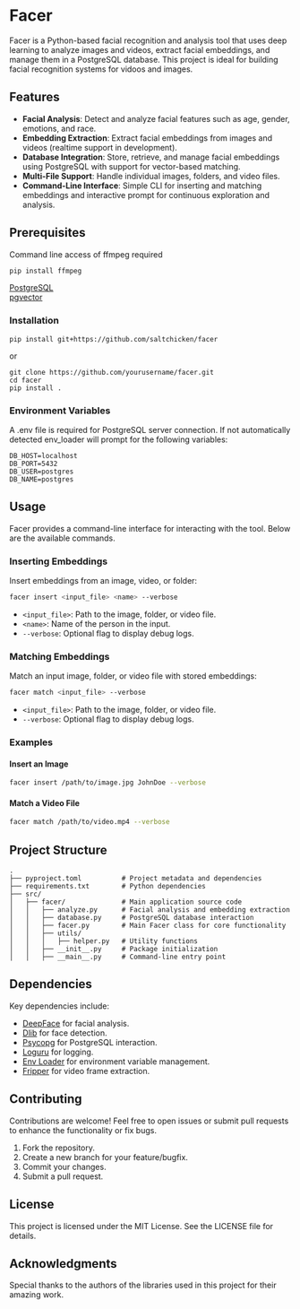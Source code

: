 # Facer

Facer is a Python-based facial recognition and analysis tool that uses deep learning to analyze images and videos, extract facial embeddings, and manage them in a PostgreSQL database. This project is ideal for building facial recognition systems for vidoos and images.

## Features

- **Facial Analysis**: Detect and analyze facial features such as age, gender, emotions, and race.
- **Embedding Extraction**: Extract facial embeddings from images and videos (realtime support in development).
- **Database Integration**: Store, retrieve, and manage facial embeddings using PostgreSQL with support for vector-based matching.
- **Multi-File Support**: Handle individual images, folders, and video files.
- **Command-Line Interface**: Simple CLI for inserting and matching embeddings and interactive prompt for continuous exploration and analysis.

## Prerequisites

Command line access of ffmpeg required
```bash
pip install ffmpeg
```

[PostgreSQL](https://www.postgresql.org/)\
[pgvector](https://github.com/pgvector/pgvector)


### Installation

```
pip install git+https://github.com/saltchicken/facer
```
or
```
git clone https://github.com/yourusername/facer.git
cd facer
pip install .

```

### Environment Variables

A .env file is required for PostgreSQL server connection. If not automatically detected env_loader will prompt for the following variables:

```env
DB_HOST=localhost
DB_PORT=5432
DB_USER=postgres
DB_NAME=postgres
```

## Usage

Facer provides a command-line interface for interacting with the tool. Below are the available commands.

### Inserting Embeddings

Insert embeddings from an image, video, or folder:

```bash
facer insert <input_file> <name> --verbose
```

- `<input_file>`: Path to the image, folder, or video file.
- `<name>`: Name of the person in the input.
- `--verbose`: Optional flag to display debug logs.

### Matching Embeddings

Match an input image, folder, or video file with stored embeddings:

```bash
facer match <input_file> --verbose
```

- `<input_file>`: Path to the image, folder, or video file.
- `--verbose`: Optional flag to display debug logs.

### Examples

#### Insert an Image

```bash
facer insert /path/to/image.jpg JohnDoe --verbose
```

#### Match a Video File

```bash
facer match /path/to/video.mp4 --verbose
```

## Project Structure

```
.
├── pyproject.toml          # Project metadata and dependencies
├── requirements.txt        # Python dependencies
├── src/
│   ├── facer/              # Main application source code
│   │   ├── analyze.py      # Facial analysis and embedding extraction
│   │   ├── database.py     # PostgreSQL database interaction
│   │   ├── facer.py        # Main Facer class for core functionality
│   │   ├── utils/
│   │   │   ├── helper.py   # Utility functions
│   │   ├── __init__.py     # Package initialization
│   │   ├── __main__.py     # Command-line entry point
```

## Dependencies

Key dependencies include:

- [DeepFace](https://github.com/serengil/deepface) for facial analysis.
- [Dlib](http://dlib.net/) for face detection.
- [Psycopg](https://www.psycopg.org/) for PostgreSQL interaction.
- [Loguru](https://github.com/Delgan/loguru) for logging.
- [Env Loader](https://github.com/saltchicken/env_loader) for environment variable management.
- [Fripper](https://github.com/saltchicken/fripper) for video frame extraction.

## Contributing

Contributions are welcome! Feel free to open issues or submit pull requests to enhance the functionality or fix bugs.

1. Fork the repository.
2. Create a new branch for your feature/bugfix.
3. Commit your changes.
4. Submit a pull request.

## License

This project is licensed under the MIT License. See the LICENSE file for details.

## Acknowledgments

Special thanks to the authors of the libraries used in this project for their amazing work.


